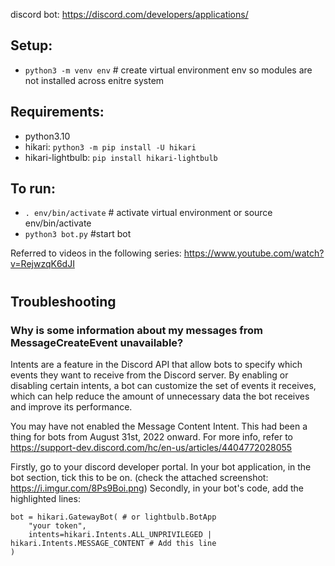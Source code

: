 discord bot:
https://discord.com/developers/applications/

## Setup:
- `python3 -m venv env`  # create virtual environment env so modules are not installed across enitre system

## Requirements:
- python3.10
- hikari: `python3 -m pip install -U hikari`
- hikari-lightbulb: `pip install hikari-lightbulb`


## To run:
- `. env/bin/activate`  # activate virtual environment or source env/bin/activate
- `python3 bot.py` #start bot




Referred to videos in the following series:
https://www.youtube.com/watch?v=RejwzqK6dJI



#
#
#


## Troubleshooting
### Why is some information about my messages from MessageCreateEvent unavailable?
Intents are a feature in the Discord API that allow bots to specify which events they want to receive from the Discord server. By enabling or disabling certain intents, a bot can customize the set of events it receives, which can help reduce the amount of unnecessary data the bot receives and improve its performance.

You may have not enabled the Message Content Intent. This had been a thing for bots from August 31st, 2022 onward. For more info, refer to https://support-dev.discord.com/hc/en-us/articles/4404772028055

Firstly, go to your discord developer portal. In your bot application, in the bot section, tick this to be on. (check the attached screenshot: https://i.imgur.com/8Ps9Boi.png)
Secondly, in your bot's code, add the highlighted lines:
```
bot = hikari.GatewayBot( # or lightbulb.BotApp
    "your token",
    intents=hikari.Intents.ALL_UNPRIVILEGED | hikari.Intents.MESSAGE_CONTENT # Add this line
)
```